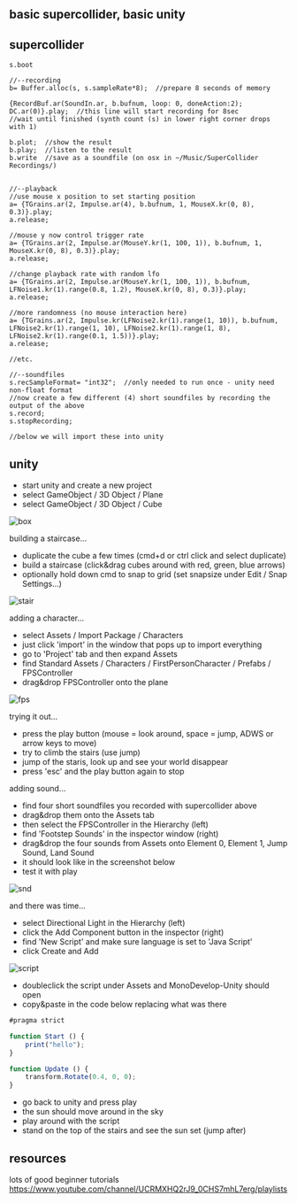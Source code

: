 basic supercollider, basic unity
--------------------

supercollider
--

```
s.boot

//--recording
b= Buffer.alloc(s, s.sampleRate*8);  //prepare 8 seconds of memory

{RecordBuf.ar(SoundIn.ar, b.bufnum, loop: 0, doneAction:2); DC.ar(0)}.play;  //this line will start recording for 8sec
//wait until finished (synth count (s) in lower right corner drops with 1)

b.plot;  //show the result
b.play;  //listen to the result
b.write  //save as a soundfile (on osx in ~/Music/SuperCollider Recordings/)


//--playback
//use mouse x position to set starting position
a= {TGrains.ar(2, Impulse.ar(4), b.bufnum, 1, MouseX.kr(0, 8), 0.3)}.play;
a.release;

//mouse y now control trigger rate
a= {TGrains.ar(2, Impulse.ar(MouseY.kr(1, 100, 1)), b.bufnum, 1, MouseX.kr(0, 8), 0.3)}.play;
a.release;

//change playback rate with random lfo
a= {TGrains.ar(2, Impulse.ar(MouseY.kr(1, 100, 1)), b.bufnum, LFNoise1.kr(1).range(0.8, 1.2), MouseX.kr(0, 8), 0.3)}.play;
a.release;

//more randomness (no mouse interaction here)
a= {TGrains.ar(2, Impulse.kr(LFNoise2.kr(1).range(1, 10)), b.bufnum, LFNoise2.kr(1).range(1, 10), LFNoise2.kr(1).range(1, 8), LFNoise2.kr(1).range(0.1, 1.5))}.play;
a.release;

//etc.

//--soundfiles
s.recSampleFormat= "int32";  //only needed to run once - unity need non-float format
//now create a few different (4) short soundfiles by recording the output of the above
s.record;
s.stopRecording;

//below we will import these into unity
```

unity
--

* start unity and create a new project
* select GameObject / 3D Object / Plane
* select GameObject / 3D Object / Cube

![box](01box.png?raw=true "box")

building a staircase...

* duplicate the cube a few times (cmd+d or ctrl click and select duplicate)
* build a staircase (click&drag cubes around with red, green, blue arrows)
* optionally hold down cmd to snap to grid (set snapsize under Edit / Snap Settings...)

![stair](02stair.png?raw=true "stair")

adding a character...

* select Assets / Import Package / Characters
* just click 'import' in the window that pops up to import everything
* go to 'Project' tab and then expand Assets
* find Standard Assets / Characters / FirstPersonCharacter / Prefabs / FPSController
* drag&drop FPSController onto the plane

![fps](03fps.png?raw=true "fps")

trying it out...

* press the play button (mouse = look around, space = jump, ADWS or arrow keys to move)
* try to climb the stairs (use jump)
* jump of the staris, look up and see your world disappear
* press 'esc' and the play button again to stop

adding sound...

* find four short soundfiles you recorded with supercollider above
* drag&drop them onto the Assets tab
* then select the FPSController in the Hierarchy (left)
* find 'Footstep Sounds' in the inspector window (right)
* drag&drop the four sounds from Assets onto Element 0, Element 1, Jump Sound, Land Sound
* it should look like in the screenshot below
* test it with play

![snd](04snd.png?raw=true "snd")

and there was time...

* select Directional Light in the Hierarchy (left)
* click the Add Component button in the inspector (right)
* find 'New Script' and make sure language is set to 'Java Script'
* click Create and Add

![script](05script.png?raw=true "script")

* doubleclick the script under Assets and MonoDevelop-Unity should open
* copy&paste in the code below replacing what was there

```javascript
#pragma strict

function Start () {
    print("hello");
}

function Update () {
    transform.Rotate(0.4, 0, 0);
}
```

* go back to unity and press play
* the sun should move around in the sky
* play around with the script
* stand on the top of the stairs and see the sun set (jump after)

resources
--

lots of good beginner tutorials <https://www.youtube.com/channel/UCRMXHQ2rJ9_0CHS7mhL7erg/playlists>
